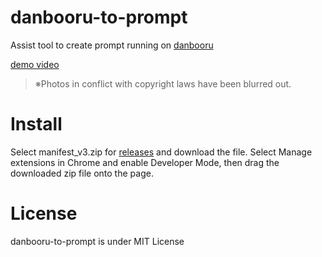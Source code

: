 # danbooru-to-prompt

Assist tool to create prompt running on [danbooru](https://danbooru.donmai.us/)<br>

[demo video](https://twitter.com/faa0311/status/1579917156657303552)

> ※Photos in conflict with copyright laws have been blurred out.

# Install

Select manifest_v3.zip for [releases](https://github.com/fa0311/twitter-multiple-video-play-assistant/releases) and download the file.
Select Manage extensions in Chrome and enable Developer Mode, then drag the downloaded zip file onto the page.

# License

danbooru-to-prompt is under MIT License

